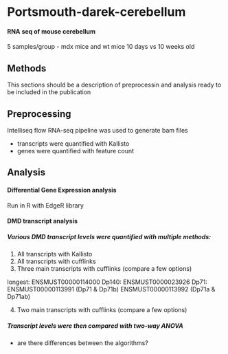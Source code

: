 # Portsmouth-darek-cerebellum

#### RNA seq of mouse cerebellum
5 samples/group - mdx mice and wt mice 10 days vs 10 weeks old


## Methods
This sections should be a description of preprocessin and analysis ready to be included in the publication


## Preprocessing
Intelliseq flow RNA-seq pipeline was used to generate bam files

- transcripts were quantified with Kallisto
- genes were quantified with feature count


## Analysis

#### Differential Gene Expression analysis
Run in R with EdgeR library


#### DMD transcript analysis

##### Various DMD transcript levels were quantified with multiple methods:

1. All transcripts with Kallisto
2. All transcripts with cufflinks
3. Three main transcripts with cufflinks (compare a few options)

longest: ENSMUST00000114000
Dp140:  ENSMUST0000023926
Dp71: ENSMUST00000113991 (Dp71 & Dp71b)
ENSMUST00000113992 (Dp71a & Dp71ab)

4. Two main transcripts with cufflinks (compare a few options)

##### Transcript levels were then compared with two-way ANOVA

- are there differences between the algorithms?

